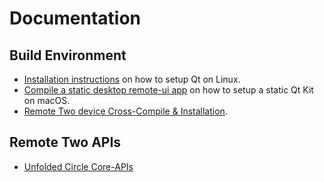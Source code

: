 # Documentation

## Build Environment

- [Installation instructions](install.md) on how to setup Qt on Linux.
- [Compile a static desktop remote-ui app](static-compile.md) on how to setup a static Qt Kit on macOS.
- [Remote Two device Cross-Compile & Installation](cross-compile.md).

## Remote Two APIs

- [Unfolded Circle Core-APIs](https://github.com/unfoldedcircle/core-api)
